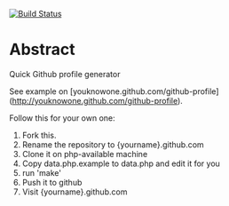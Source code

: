[![Build Status](https://travis-ci.org/youknowone/github-profile.svg?branch=master)](https://travis-ci.org/youknowone/github-profile)

# Abstract
Quick Github profile generator

See example on [youknowone.github.com/github-profile] (http://youknowone.github.com/github-profile).

Follow this for your own one:
  1. Fork this.
  1. Rename the repository to {yourname}.github.com
  1. Clone it on php-available machine
  1. Copy data.php.example to data.php and edit it for you
  1. run 'make'
  1. Push it to github
  1. Visit {yourname}.github.com